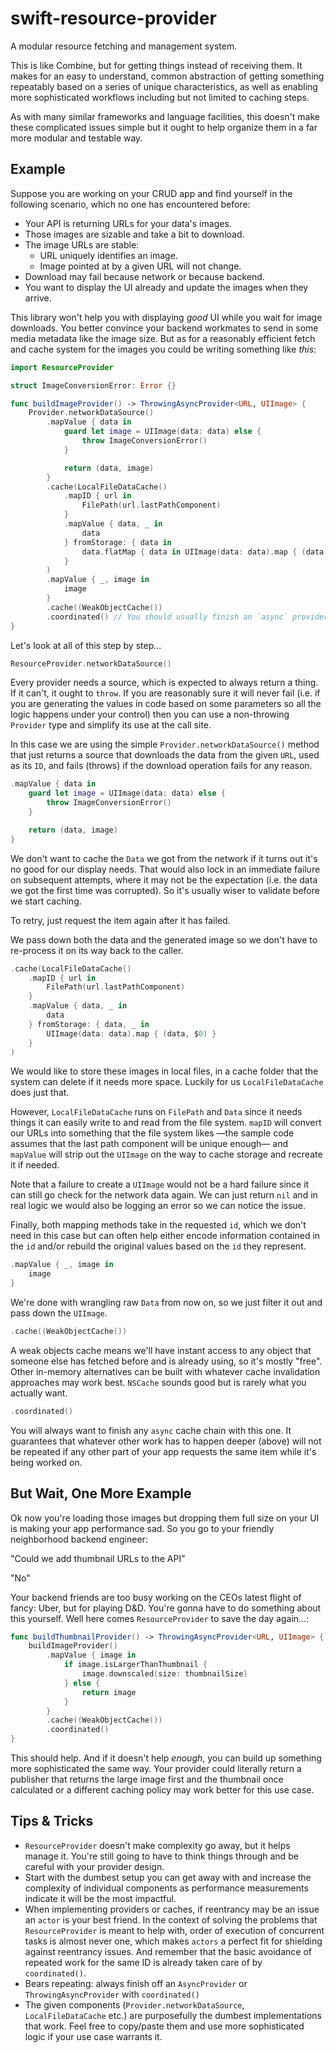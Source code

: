 # swift-resource-provider

A modular resource fetching and management system.

This is like Combine, but for getting things instead of receiving them. It makes for an easy to understand, common
abstraction of getting something repeatably based on a series of unique characteristics, as well as enabling more
sophisticated workflows including but not limited to caching steps.

As with many similar frameworks and language facilities, this doesn't make these complicated issues simple but it ought
to help organize them in a far more modular and testable way.

## Example

Suppose you are working on your CRUD app and find yourself in the following scenario, which no one has encountered
before:

- Your API is returning URLs for your data's images.
- Those images are sizable and take a bit to download.
- The image URLs are stable:
  - URL uniquely identifies an image.
  - Image pointed at by a given URL will not change.
- Download may fail because network or because backend.
- You want to display the UI already and update the images when they arrive.

This library won't help you with displaying _good_ UI while you wait for image downloads. You better convince your
backend workmates to send in some media metadata like the image size. But as for a reasonably efficient fetch and cache
system for the images you could be writing something like _this_:

```swift
import ResourceProvider

struct ImageConversionError: Error {}

func buildImageProvider() -> ThrowingAsyncProvider<URL, UIImage> {
    Provider.networkDataSource()
        .mapValue { data in
            guard let image = UIImage(data: data) else {
                throw ImageConversionError()
            }

            return (data, image)
        }
        .cache(LocalFileDataCache()
            .mapID { url in
                FilePath(url.lastPathComponent)
            }
            .mapValue { data, _ in
                data
            } fromStorage: { data in
                data.flatMap { data in UIImage(data: data).map { (data, $0) } }
            }
        )
        .mapValue { _, image in
            image
        }
        .cache((WeakObjectCache())
        .coordinated() // You should usually finish an `async` provider chain with this one.
}
```

Let's look at all of this step by step…

```swift
ResourceProvider.networkDataSource()
```

Every provider needs a source, which is expected to always return a thing. If it can't, it ought to `throw`. If you are
reasonably sure it will never fail (i.e. if you are generating the values in code based on some parameters so all the
logic happens under your control) then you can use a non-throwing `Provider` type and simplify its use at the call site.

In this case we are using the simple `Provider.networkDataSource()` method that just returns a source that downloads the
data from the given `URL`, used as its `ID`, and fails (throws) if the download operation fails for any reason.

```swift
.mapValue { data in
    guard let image = UIImage(data: data) else {
        throw ImageConversionError()
    }

    return (data, image)
}
```

We don't want to cache the `Data` we got from the network if it turns out it's no good for our display needs. That would
also lock in an immediate failure on subsequent attempts, where it may not be the expectation (i.e. the data we got the
first time was corrupted). So it's usually wiser to validate before we start caching.

To retry, just request the item again after it has failed.

We pass down both the data and the generated image so we don't have to re-process it on its way back to the caller.

```swift
.cache(LocalFileDataCache()
    .mapID { url in
        FilePath(url.lastPathComponent)
    }
    .mapValue { data, _ in
        data
    } fromStorage: { data, _ in
        UIImage(data: data).map { (data, $0) }
    }
)
```

We would like to store these images in local files, in a cache folder that the system can delete if it needs more space.
Luckily for us `LocalFileDataCache` does just that.

However, `LocalFileDataCache` runs on `FilePath` and `Data` since it needs things it can easily write to and read from
the file system. `mapID` will convert our URLs into something that the file system likes —the sample code assumes that
the last path component will be unique enough— and `mapValue` will strip out the `UIImage` on the way to cache storage
and recreate it if needed.

Note that a failure to create a `UIImage` would not be a hard failure since it can still go check for the network data
again. We can just return `nil` and in real logic we would also be logging an error so we can notice the issue.

Finally, both mapping methods take in the requested `id`, which we don't need in this case but can often help either
encode information contained in the `id` and/or rebuild the original values based on the `id` they represent.

```swift
.mapValue { _, image in
    image
}
```

We're done with wrangling raw `Data` from now on, so we just filter it out and pass down the `UIImage`.

```swift
.cache((WeakObjectCache())
```

A weak objects cache means we'll have instant access to any object that someone else has fetched before and is already
using, so it's mostly "free". Other in-memory alternatives can be built with whatever cache invalidation approaches may
work best. `NSCache` sounds good but is rarely what you actually want.

```swift
.coordinated()
```

You will always want to finish any `async` cache chain with this one. It guarantees that whatever other work has to
happen deeper (above) will not be repeated if any other part of your app requests the same item while it's being worked
on.

## But Wait, One More Example

Ok now you're loading those images but dropping them full size on your UI is making your app performance sad. So you go
to your friendly neighborhood backend engineer:

"Could we add thumbnail URLs to the API"

"No"

Your backend friends are too busy working on the CEOs latest flight of fancy: Uber, but for playing D&D. You're gonna
have to do something about this yourself. Well here comes `ResourceProvider` to save the day again…:

```swift
func buildThumbnailProvider() -> ThrowingAsyncProvider<URL, UIImage> {
    buildImageProvider()
        .mapValue { image in
            if image.isLargerThanThumbnail {
                image.downscaled(size: thumbnailSize)
            } else {
                return image
            }
        }
        .cache((WeakObjectCache())
        .coordinated()
}
```

This should help. And if it doesn't help _enough_, you can build up something more sophisticated the same way. Your
provider could literally return a publisher that returns the large image first and the thumbnail once calculated or a
different caching policy may work better for this use case.

## Tips & Tricks

- `ResourceProvider` doesn't make complexity go away, but it helps manage it. You're still going to have to think things
through and be careful with your provider design.
- Start with the dumbest setup you can get away with and increase the complexity of individual components as performance
measurements indicate it will be the most impactful.
- When implementing providers or caches, if reentrancy may be an issue an `actor` is your best friend. In the context of
solving the problems that `ResourceProvider` is meant to help with, order of execution of concurrent tasks is almost
never one, which makes `actors` a perfect fit for shielding against reentrancy issues. And remember that the basic
avoidance of repeated work for the same ID is already taken care of by `coordinated()`.
- Bears repeating: always finish off an `AsyncProvider` or `ThrowingAsyncProvider` with `coordinated()`
- The given components (`Provider.networkDataSource`, `LocalFileDataCache` etc.) are purposefully the dumbest
implementations that work. Feel free to copy/paste them and use more sophisticated logic if your use case warrants it.
